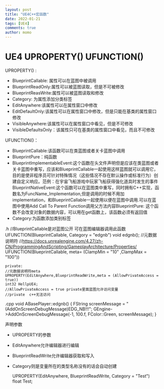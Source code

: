 ```yaml
---
layout: post
title: "UE4C++宏函数"
date: 2022-01-21
tags: [UE4]
comments: true
author: momo
---
```


# UE4 UPROPERTY() UFUNCTION() #
UPROPERTY() :
- BlueprintCallable: 属性可以在蓝图中被调用
- BlueprintReadOnly:属性可以被蓝图读取，但是不可被修改
- BlueprintReasWrite:属性可以被蓝图读取和修改
- Category: 为属性添加分类标签
- EditAnywhere:该属性可以在属性窗口中修改
- EditDefaultOnly:该属性可以在属性窗口中修改，但是只能在基类的属性窗口修改
- VisibleAnywhere:该属性可以在属性窗口中看见，但是不可修改
- VisibleDefaultsOnly：该属性只可在基类的属性窗口中看见，而且不可修改

UFUNCTION()：
- BlueprintCallable:该函数可以在类蓝图或者关卡蓝图中调用
- BlueprintPure：纯函数
- BlueprintImplementableEvent:这个函数在头文件声明但是应该在类蓝图或者关卡蓝图中重写，应该和BlueprintCallable一起使用这样蓝图就可以调用它，目的是使非程序员可针对特殊情况（这些情况不存在默认操作或标准行为）创建自定义响应。范例：在宇宙飞船游戏中玩家飞船获得强化道具时发生的事件BlueprintNativeEvent:这个函数可以在蓝图类中重写，同时拥有C++实现，函数名为FuncName_Implementation,但是调用的时候不用加implementation，和BlueprintCallable一起使用以便在蓝图中调用.可以在蓝图中使用Add Call To Parent Function调用父方法内容BlueprintPure: 这个函数不会改变对象的数据内容，可以用在get函数上，该函数必须有返回值
- Category:为函数添加类别标签

.h
    //BlueprintCallable是对蓝图公开 可在蓝图编辑器调用此函数
    UFUNCTION(BlueprintCallable, Category = "edgnb")
    void edgnb();
    //元数据说明符
    //https://docs.unrealengine.com/4.27/zh-CN/ProgrammingAndScripting/GameplayArchitecture/Properties/
    UFUNCTION(BlueprintCallable, meta= (ClampMin = "10" ,ClampMax = "100"))
    
    private:
    //元数据说明符meta
    UPROPERTY(EditAnywhere,BlueprintReadWrite,meta = (AllowPrivateAccess = true))
    int32 HellpUE4;
    //AllowPrivateAccess = true private里面蓝图允许访问变量
    //private  c++无法访问

.cpp
    void ABasePlayer::edgnb()
    {
    	FString screenMessage = "(AddOnScreenDebugMessage)EDG_NB!!!";
    	GEngine->AddOnScreenDebugMessage(-1, 100.f, FColor::Green, screenMessage);
    }

声明参数
- UPROPERTY的参数
- EditAnywhere允许编辑器进行编辑
- BlueprintReadWrite允许编辑器获取和写入
- Category则是变量所在的类型名称没有的话会自动创建

    UPROPERTY(EditAnywhere, BlueprintReadWrite, Category = "Test")
    float Test;
